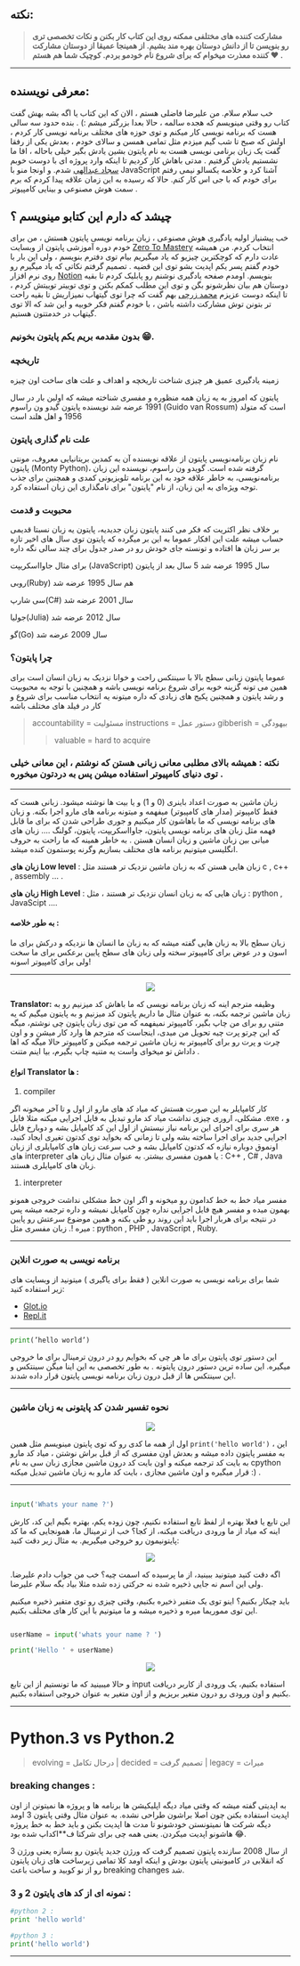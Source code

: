 ## نکته:

> **مشارکت کننده های مختلفی ممکنه روی این کتاب کار بکنن و نکات تخصصی تری رو بنویسن تا از دانش دوستان بهره مند بشیم. از همینجا عمیقا از دوستان مشارکت کننده معذرت میخوام که برای شروع نام خودمو بردم. کوچیک شما هم هستم ❤ .**

---

## معرفی نویسنده:

خب سلام سلام. من علیرضا فاضلی هستم ، الان که این کتاب یا اگه بشه بهش گفت کتاب رو وقتی مینویسم که هجده سالمه ، حالا بعدا بزرگتر میشم :) .
بنده حدود سه سالی هست که برنامه نویسی کار میکنم و توی حوزه های مختلف برنامه نویسی کار کردم ، اولش که صبح تا شب گیم میزدم مثل تمامی همسن و سالای خودم ، بعدش یکی از رفقا گفت یک زبان برنامی نویسی هست به نام پایتون بشین یادش بگیر خیلی باحاله ، اقا ما نشستیم یادش گرفتیم . مدتی باهاش کار کردیم تا اینکه وارد پروژه ای با دوست خوبم [سجاد عبدالهی](https://github.com/sajjadabd)
شدم. و اونجا منو با JavaScript آشنا کرد و خلاصه یکسالو نیمی رفتم برای خودم که با جی اس کار کنم. حالا که رسیده به این زمان علاقه پیدا کردم که برم سمت هوش مصنوعی و بینایی کامپیوتر .

## چیشد که دارم این کتابو مینویسم ؟

خب پیشنیاز اولیه یادگیری هوش مصنوعی ، زبان برنامه نویسی پایتون هستش ، من برای خودم دوره آموزشی پایتون از وبسایت [Zero To Mastery](https://zerotomastery.io/)
انتخاب کردم. من همیشه عادت دارم که کوچکترین چیزیو که یاد میگیریم بیام توی دفترم بنویسم ، ولی این بار با خودم گفتم پسر یکم اپدیت بشو توی این قضیه . تصمیم گرفتم نکاتی که یاد میگیرم رو روی نرم افزار [Notion](https://notion.so)
بنویسم. اومدم صفحه یادگیری نوشنم رو پابلیک کردم تا بقیه دوستان هم بیان نظرشونو بگن و توی این مطلب کمکم بکنن و توی توییتر توییتش کردم ، تا اینکه دوست عزیزم
[محمد زرچی](https://github.com/mzarchi)
بهم گفت که چرا توی گیتهاب نمیزاریش تا بقیه راحت تر بتونن توش مشارکت داشته باشن ، با خودم گفتم فکر خوبیه و این شد که الا توی گیتهاب در خدمتتون هستیم.

### بدون مقدمه بریم یکم پایتون بخونیم 😁.

### تاریخچه

زمینه یادگیری عمیق هر چیزی شناخت تاریخچه و اهداف و علت های ساخت اون چیزه

پایتون که امروز به یه زبان همه منظوره و مفسری شناخته میشه که اولین بار در سال 1991 عرضه شد
نویسنده پایتون گیدو ون راسوم (Guido van Rossum) است که متولد 1956 و اهل هلند است

### علت نام گذاری پایتون

نام زبان برنامه‌نویسی پایتون از علاقه نویسنده آن به کمدین
بریتانیایی معروف، مونتی پایتون (Monty Python)، گرفته شده است.
گویدو ون راسوم، نویسنده این زبان برنامه‌نویسی، به خاطر علاقه خود به
این برنامه تلویزیونی کمدی و همچنین برای جذب توجه ویژه‌ای به این زبان،
از نام "پایتون" برای نامگذاری این زبان استفاده کرد.

### محبوبت و قدمت

بر خلاف نظر اکثریت که فکر می کنند پایتون زبان جدیدیه، پایتون یه زبان نسبتا قدیمی حساب میشه
علت این افکار عموما به این بر میگرده که پایتون توی سال های اخیر تازه بر سر زبان ها افتاده و تونسته جای خودش رو در صدر جدول برای چند سالی نگه داره

برای مثال جاوااسکریپت (JavaScript) سال 1995 عرضه شد 5 سال بعد از پایتون

روبی(Ruby) هم سال 1995 عرضه شد

سی شارپ(C#) سال 2001 عرضه شد

جولیا(Julia) سال 2012 عرضه شد

گو(Go) سال 2009 عرضه شد

### چرا پایتون؟

عموما پایتون زبانی سطح بالا با سینتکس راحت و خوانا نزدیک به زبان انسان است برای همین می تونه گزینه خوبه برای شروع برنامه نویسی باشه
و همچنین با توجه به محبوبیت و رشد پایتون و همچنین پکیج های زیادی که داره میتونه یه انتخاب مناسب برای شروع و کار در فیلد های مختلف باشه

> accountability = مسئولیت
> instructions = دستور عمل
> gibberish = بیهودگی
>
> > valuable = hard to acquire

### نکته : همیشه بالای مطلبی معانی زبانی هستن که نوشتم ، این معانی خیلی توی دنیای کامپیوتر استفاده میشن پس به دردتون میخوره .

---

زبان ماشین به صورت اعداد باینری (0 و 1) و یا بیت ها نوشته میشود. زبانی هست که فقط کامپیوتر (مدار های کامپیوتر) میفهمه و میتونه برنامه های مارو اجرا بکنه. و زبان های برنامه نویسی که ما باهاشون کار میکنیم و جوری طراحی شدن که برای ما قابل فهمه مثل زبان های برنامه نویسی پایتون، جاوااسکریپت، پایتون، گولنگ ....
زبان های میانی بین زبان ماشین و زبان انسان هستن . به خاطر همینه که ما راحت به حروف انگلیسی میتونیم برنامه های مختلف بسازیم وگرنه پوستمون کنده میشد.

**زبان های Low level** : زبان هایی هستن که به زبان ماشین نزدیک تر هستند مثل c , c++ , assembly ... .

**زبان های High Level** : زبان هایی که به زبان انسان نزدیک تر هستند ، مثل : python , JavaScipt ....

#### به طور خلاصه :

زبان سطح بالا به زبان هایی گفته میشه که به زبان ما انسان ها نزدیکه و درکش برای ما اسون و در عوض برای کامپیوتر سخته ولی زبان های سطح پایین برعکس برای ما سخت ولی برای کامپیوتر اسونه!

---

<p align="center"><img src="../src/img/compiler.PNG"></p>

**Translator:** وظیفه مترجم اینه که زبان برنامه نویسی که ما باهاش کد میزنیم رو به زبان ماشین ترجمه بکنه، به عنوان مثال ما داریم پایتون کد میزنیم و به پایتون میگیم که یه متنی رو برای من چاپ بگیر، کامپیوتر نمیفهمه که من توی زبان پایتون چی نوشتم، میگه که این چرتو پرت چیه تحویل من میدی، اینجاست که مترجم ها وارد کار میشن و و اون چرت و پرت رو برای کامپیوتر به زبان ماشین ترجمه میکنن و کامپیوتر حالا میگه که اها داداش تو میخوای واست یه متنیه چاپ بگیرم، بیا اینم متنت .

#### انواع Translator ها :

1. compiler

کار کامپایلر به این صورت هستش که میاد کد های مارو از اول و تا آخر میخونه اگر مشکلی، اروری چیزی نداشت میاد کد مارو تبدیل به فایل اجرایی میکنه مثلا فایل .exe ، و هر سری برای اجرای این برنامه نیاز نیستش از اول این کد کامپایل بشه و دوبارخ فایل اجرایی جدید برای اجرا ساخته بشه ولی تا زمانی که بخواید توی کدتون تغیری ایجاد کنید، اونموق دوباره نیازه که کدتون کامپایل بشه و خب سرعت زبان های کامپایلری از زبان های interpreter یا همون مفسری بیشتر. به عنوان مثال زبان های : C++ , C# , Java زبان های کامپایلری هستند.

1. interpreter

مفسر میاد خط به خط کدامون رو میخونه و اگر اون خط مشکلی نداشت خروجی همونو بهمون میده و مفسر هیچ فایل اجرایی نداره چون کامپایل نمیشه و داره ترجمه میشه پس در نتیجه برای هربار اجرا باید این روند رو طی بکنه و همین موضوع سرعتش رو پایین میره !. زبان مفسری مثل : python , PHP , JavaScript , Ruby.

---

### برنامه نویسی به صورت انلاین

شما برای برنامه نویسی به صورت انلاین ( فقط برای یاگیری ) میتونید از
وبسایت های زیر استفاده کنید:

- [Glot.io](https://glot.io)
- [Repl.it](https://repl.it)

---

```py
print(’hello world’)
```

این دستور توی پایتون برای ما هر چی که بخوایم رو در درون ترمینال برای ما خروجی میگیره. این ساده ترین دستور درون پایتونه . به طور تخصصی به این اینا میگن سینتکس و این سینتکس ها از قبل درون زبان برنامه نویسی پایتون قرار داده شدند.

---

### نحوه تفسیر شدن کد پایتونی به زبان ماشین

<p align="center"><img src="../src/img/cpython.PNG"></p>

اول از همه ما کدی رو که توی پایتون مینویسم مثل همین `print('hello world')`
، این به مفسر پایتون داده میشه
و بعدش اون مفسری که از قبل براش نوشتن ، میاد کد مارو به بایت کد ترجمه میکنه و اون بایت کد درون ماشین مجازی زبان سی به نام cpython قرار میگیره
و اون ماشین مجازی ، بایت کد مارو به زبان ماشین تبدیل میکنه :) .

---

```py

input('Whats your name ?')

```

این تابع یا فعلا بهتره از لفظ تابع استفاده نکنیم، چون زوده یکم، بهتره بگیم این کد، کارش اینه که میاد از ما ورودی دریافت میکنه، از کجا؟
خب از ترمینال ما، همونجایی که ما کد پایتونیمون رو خروجی میگیریم.
به مثال زیر دقت کنید:

<p align="center"><img src="../src/img/input.png" /></p>

اگه دقت کنید میتونید ببینید، از ما پرسیده که اسمت چیه؟ خب من جواب دادم علیرضا. ولی این اسم نه جایی ذخیره شده نه حرکتی زده شده مثلا بیاد بگه سلام علیرضا.

باید چیکار بکنیم؟ اینو توی یک متفیر ذخیره بکنیم، وقتی چیزی رو توی متفیر ذخیره میکنیم این توی مموریما میره و ذخیره میشه و ما میتونیم با این کار های مختلف بکنیم.

```py

userName = input('whats your name ? ')

print('Hello ' + userName)

```

<p align="center"><img src="../src/img/input2.png" /></p>

و حالا میبینید که ما تونستیم از این تابع input استفاده بکنیم، یک ورودی از کاربر دریافت بکنیم و اون ورودی رو درون متغیر بریزیم و از اون متغیر به عنوان خروجی استفاده بکنیم.

---

# Python.3 vs Python.2

> evolving = درحال تکامل | decided = تصمیم گرفت | legacy = میراث

### breaking changes :

به اپدیتی گفته میشه که وقتی میاد دیگه اپلیکیشن ها برنامه ها و پروژه ها نمیتونن از اون اپدیت استفاده بکنن چون اصلا براشون طراحی نشده. به عنوان مثال وقتی پایتون 3 اومد دیگه شرکت ها نمیتونستن خودشونو تا مدت ها اپدیت بکنن و باید خط به خط پروژه هاشونو اپدیت میکردن. یعنی همه چی برای شرکتا ف\*\*اکداپ شده بود 😂.

از سال 2008 سازنده پایتون تصمیم گرفت که ورژن جدید پایتون رو بسازه یعنی ورژن 3 که انقلابی در کامیونیتی پایتون بودش و اینکه اومد کلا تمامی زیرساخت های زبان پایتون رو از نو کوبید و ساخت باعث breaking changes شد.

### نمونه ای از کد های پایتون 2 و 3 :

```py
#python 2 :
print 'hello world'

#python 3 :
print('hello world')

```

---
